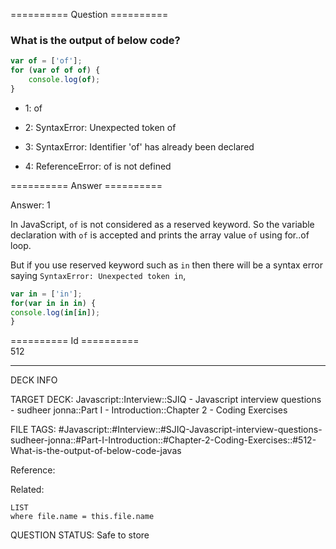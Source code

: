 ========== Question ==========  

### What is the output of below code?

```javascript
var of = ['of'];
for (var of of of) {
    console.log(of);
}
```

-   1: of

-   2: SyntaxError: Unexpected token of

-   3: SyntaxError: Identifier 'of' has already been declared

-   4: ReferenceError: of is not defined  

========== Answer ==========  

Answer: 1

In JavaScript, `of` is not considered as a reserved keyword. So the variable declaration with `of` is accepted and prints the array value `of` using for..of loop.

But if you use reserved keyword such as `in` then there will be a syntax error saying `SyntaxError: Unexpected token in`,

```javascript
var in = ['in'];
for(var in in in) {
console.log(in[in]);
}
```

========== Id ==========  
512

---

DECK INFO

TARGET DECK: Javascript::Interview::SJIQ - Javascript interview questions - sudheer jonna::Part I - Introduction::Chapter 2 - Coding Exercises

FILE TAGS: #Javascript::#Interview::#SJIQ-Javascript-interview-questions-sudheer-jonna::#Part-I-Introduction::#Chapter-2-Coding-Exercises::#512-What-is-the-output-of-below-code-javas

Reference:

Related:

```dataview
LIST
where file.name = this.file.name
```

QUESTION STATUS: Safe to store
